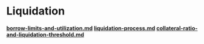 # Liquidation

#### [borrow-limits-and-utilization.md](borrow-limits-and-utilization.md "mention")   [liquidation-process.md](liquidation-process.md "mention") [collateral-ratio-and-liquidation-threshold.md](collateral-ratio-and-liquidation-threshold.md "mention")

###
